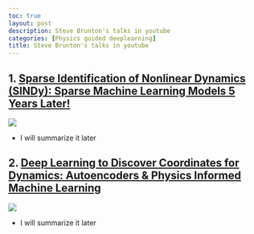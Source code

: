 ```yaml
---
toc: true
layout: post
description: Steve Brunton's talks in youtube
categories: [Physics guided deeplearning]
title: Steve Brunton's talks in youtube
---
```


## 1. [Sparse Identification of Nonlinear Dynamics (SINDy): Sparse Machine Learning Models 5 Years Later!](https://www.youtube.com/watch?v=NxAn0oglMVw)
 [![](http://img.youtube.com/vi/NxAn0oglMVw/0.jpg)](https://www.youtube.com/watch?v=NxAn0oglMVw)
 - I will summarize it later

## 2. [Deep Learning to Discover Coordinates for Dynamics: Autoencoders & Physics Informed Machine Learning](https://www.youtube.com/watch?v=KmQkDgu-Qp0)
 [![](http://img.youtube.com/vi/KmQkDgu-Qp0/0.jpg)](https://www.youtube.com/watch?v=KmQkDgu-Qp0)
 - I will summarize it later
